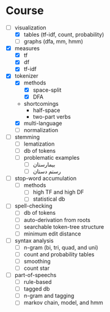 # Course

- [ ] visualization
  - [x] tables (tf-idf, count, probability)
  - [ ] graphs (dfa, mm, hmm)
- [x] measures
  - [x] tf
  - [x] df
  - [x] tf-idf
- [x] tokenizer
  - [x] methods
    - [x] space-split
    - [x] DFA
  - shortcomings
    - half-space
    - two-part verbs
  - [x] multi-language
  - [ ] normalization
- [ ] stemming
  - [ ] lematization
  - [ ] db of tokens
  - [ ] problematic examples
    - [ ] بیمارستان
    - [ ] رستم دستان
- [ ] stop-word accumulation
  - [ ] methods
    - [ ] high TF and high DF
    - [ ] statistical db
- [ ] spell-checking
  - [ ] db of tokens
  - [ ] auto-derivation from roots
  - [ ] searchable token-tree structure
  - [ ] minimum edit distance
- [ ] syntax analysis
  - [ ] n-gram (bi, tri, quad, and uni)
  - [ ] count and probability tables
  - [ ] smoothing
  - [ ] count star
- [ ] part-of-speechs
  - [ ] rule-based
  - [ ] tagged db
  - [ ] n-gram and tagging
  - [ ] markov chain, model, and hmm
